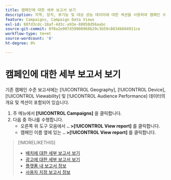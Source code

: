 ```yaml
---
title: 캠페인에 대한 세부 보고서 보기
description: 지역, 장치, 뷰기능 및 대상 성능 데이터에 대한 섹션을 사용하여 캠페인 수준 보고서를 여는 방법을 알아봅니다.
feature: Campaigns, Campaign Data Views
exl-id: 88fd3cdc-18af-4d3c-a93e-88058d56aabc
source-git-commit: 0f0a2e907d39900968b29c3b59c8034b604911ce
workflow-type: tm+mt
source-wordcount: '0'
ht-degree: 0%

---
```


# 캠페인에 대한 세부 보고서 보기

기존 캠페인 수준 보고서에는 [!UICONTROL Geography], [!UICONTROL Device], [!UICONTROL Viewability] 및 [!UICONTROL Audience Performance] 데이터의 개요 및 섹션이 포함되어 있습니다.

1. 주 메뉴에서 **[!UICONTROL Campaigns]** 을 클릭합니다.
1. 다음 중 하나를 수행합니다.
   * 오른쪽 위 도구 모음에서 **.. >[!UICONTROL View report]** 를 클릭합니다.
   * 캠페인 이름 옆에 있는 **.. >[!UICONTROL View report]** 를 클릭합니다.

>[!MORELIKETHIS]
>
>* [배치에 대한 세부 보고서 보기](/help/dsp/campaign-management/placements/placement-view-report.md)
>* [광고에 대한 세부 보고서 보기](/help/dsp/campaign-management/ads/ad-view-report.md)
>* [플랫폼 내 보고서 정보](/help/dsp/campaign-management/reports/campaign-reports-about.md)
>* [사용자 지정 보고서 정보](/help/dsp/reports/report-about.md)

